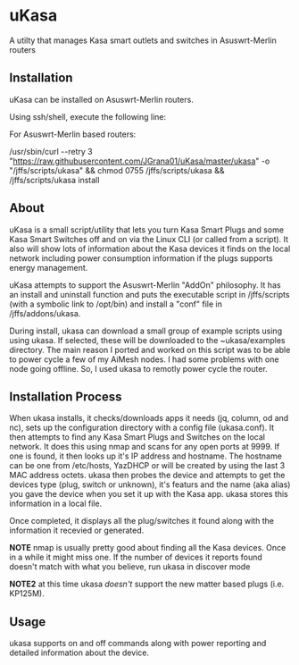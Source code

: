 # uKasa
A utilty that manages Kasa smart outlets and switches in Asuswrt-Merlin routers

## Installation
uKasa can be installed on Asuswrt-Merlin routers.

Using ssh/shell, execute the following line:

For Asuswrt-Merlin based routers:

/usr/sbin/curl --retry 3 "https://raw.githubusercontent.com/JGrana01/uKasa/master/ukasa" -o "/jffs/scripts/ukasa" && chmod 0755 /jffs/scripts/ukasa && /jffs/scripts/ukasa install

## About
uKasa is a small script/utility that lets you turn Kasa Smart Plugs and some Kasa Smart Switches off and on via the Linux CLI (or called from a script).
It also will show lots of information about the Kasa devices it finds on the local network including power consumption information if the plugs supports energy management.

uKasa attempts to support the Asuswrt-Merlin "AddOn" philosophy. It has an install and uninstall function and puts the executable script in /jffs/scripts (with a
symbolic link to /opt/bin) and install a "conf" file in /jffs/addons/ukasa.

During install, ukasa can download a small group of example scripts using using ukasa. If selected, these will be downloaded to the ~ukasa/examples directory.
The main reason I ported and worked on this script was to be able to power cycle a few of my AiMesh nodes. I had some problems with one node going offline.
So, I used ukasa to remotly power cycle the router.

## Installation Process

When ukasa installs, it checks/downloads apps it needs (jq, column, od and nc), sets up the configuration directory with a config file (ukasa.conf).
It then attempts to find any Kasa Smart Plugs and Switches on the local network. It does this using nmap and scans for any open ports at 9999.
If one is found, it then looks up it's IP address and hostname. The hostname can be one from /etc/hosts, YazDHCP or will be created by using the last 3 MAC address octets.
ukasa then probes the device and attempts to get the devices type (plug, switch or unknown), it's featurs and the name (aka alias) you gave the device when you set it up with the Kasa app.
ukasa stores this information in a local file.

Once completed, it displays all the plug/switches it found along with the information it recevied or generated.

__NOTE__ nmap is usually pretty good about finding all the Kasa devices. Once in a while it might miss one. If the number of devices it reports found doesn't match with what you believe, run ukasa in discover mode

__NOTE2__ at this time ukasa _doesn't_ support the new matter based plugs (i.e. KP125M).

## Usage
ukasa supports on and off commands along with power reporting and detailed information about the device.





